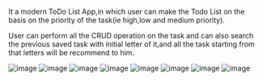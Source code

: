 It a modern ToDo List App,in which user can make the Todo List on the basis on the priority of the task(ie high,low and medium priority).

User can perform all the CRUD operation on the task and can also search the previous saved task with initial letter of it,and all 
the task starting from that letters will be recommend to him.

![image](https://user-images.githubusercontent.com/53224426/125183157-e4830a00-e231-11eb-939e-b399bfae2fbd.png)
![image](https://user-images.githubusercontent.com/53224426/125183161-ebaa1800-e231-11eb-9379-342734d3890d.png)
![image](https://user-images.githubusercontent.com/53224426/125183165-f2388f80-e231-11eb-8177-9d22898c97d8.png)
![image](https://user-images.githubusercontent.com/53224426/125183184-1005f480-e232-11eb-89a4-ab1899ccf434.png)
![image](https://user-images.githubusercontent.com/53224426/125183190-15fbd580-e232-11eb-94f7-e06d8f305f28.png)
![image](https://user-images.githubusercontent.com/53224426/125183170-f9f83400-e231-11eb-9c7c-5428e71e9342.png)
![image](https://user-images.githubusercontent.com/53224426/125183172-ffee1500-e231-11eb-9c2b-7f2f2b071766.png)
![image](https://user-images.githubusercontent.com/53224426/125183177-05e3f600-e232-11eb-8f57-834a5931366f.png)



